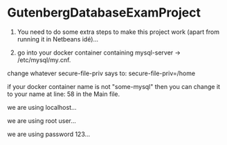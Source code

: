 # GutenbergDatabaseExamProject

1. You need to do some extra steps to make this project work (apart from running it in Netbeans idé)...



2. go into your docker container containing mysql-server -> /etc/mysql/my.cnf.

change whatever secure-file-priv says to: secure-file-priv=/home

if your docker container name is not "some-mysql" then you can change it to your name at line: 58 in the Main file.

we are using localhost...

we are using root user...

we are using password 123...

